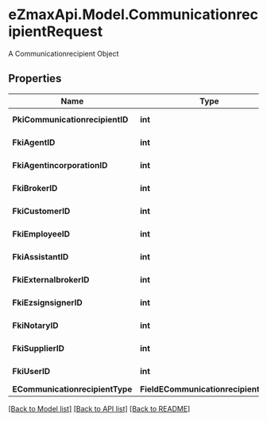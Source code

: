 # eZmaxApi.Model.CommunicationrecipientRequest
A Communicationrecipient Object

## Properties

Name | Type | Description | Notes
------------ | ------------- | ------------- | -------------
**PkiCommunicationrecipientID** | **int** | The unique ID of the Communicationrecipient. | [optional] 
**FkiAgentID** | **int** | The unique ID of the Agent. | [optional] 
**FkiAgentincorporationID** | **int** | The unique ID of the Agentincorporation. | [optional] 
**FkiBrokerID** | **int** | The unique ID of the Broker. | [optional] 
**FkiCustomerID** | **int** | The unique ID of the Customer. | [optional] 
**FkiEmployeeID** | **int** | The unique ID of the Employee. | [optional] 
**FkiAssistantID** | **int** | The unique ID of the Assistant. | [optional] 
**FkiExternalbrokerID** | **int** | The unique ID of the Externalbroker. | [optional] 
**FkiEzsignsignerID** | **int** | The unique ID of the Ezsignsigner | [optional] 
**FkiNotaryID** | **int** | The unique ID of the Notary. | [optional] 
**FkiSupplierID** | **int** | The unique ID of the Supplier. | [optional] 
**FkiUserID** | **int** | The unique ID of the User | [optional] 
**ECommunicationrecipientType** | **FieldECommunicationrecipientType** |  | [optional] 

[[Back to Model list]](../README.md#documentation-for-models) [[Back to API list]](../README.md#documentation-for-api-endpoints) [[Back to README]](../README.md)

